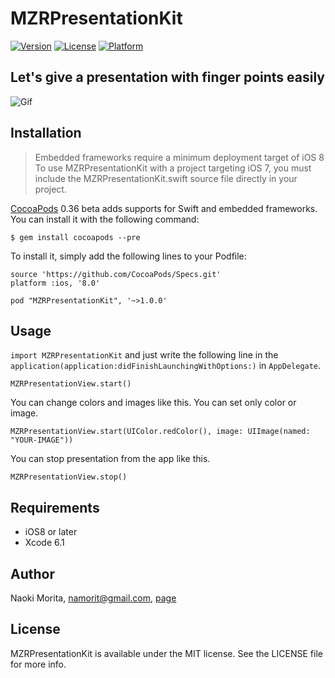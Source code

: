 # MZRPresentationKit

[![Version](https://img.shields.io/cocoapods/v/MZRPresentationKit.svg?style=flat)](http://cocoadocs.org/docsets/MZRPresentationKit)
[![License](https://img.shields.io/cocoapods/l/MZRPresentationKit.svg?style=flat)](http://cocoadocs.org/docsets/MZRPresentationKit)
[![Platform](https://img.shields.io/cocoapods/p/MZRPresentationKit.svg?style=flat)](http://cocoadocs.org/docsets/MZRPresentationKit)

## Let's give a presentation with finger points easily

![Gif](https://github.com/morizotter/MZRPresentationKit/blob/master/presentation.gif)

## Installation

> Embedded frameworks require a minimum deployment target of iOS 8
> To use MZRPresentationKit with a project targeting iOS 7, you must include the MZRPresentationKit.swift source file directly in your project.

[CocoaPods](http://cocoapods.org) 0.36 beta adds supports for Swift and embedded frameworks. You can install it with the following command:

```
$ gem install cocoapods --pre
```

To install it, simply add the following lines to your Podfile:

```
source 'https://github.com/CocoaPods/Specs.git'
platform :ios, '8.0'

pod "MZRPresentationKit", '~>1.0.0'
```

## Usage

`import MZRPresentationKit` and just write the following line in the `application(application:didFinishLaunchingWithOptions:)` in `AppDelegate`. 

```
MZRPresentationView.start()
```

You can change colors and images like this. You can set only color or image.

```
MZRPresentationView.start(UIColor.redColor(), image: UIImage(named: "YOUR-IMAGE"))
```

You can stop presentation from the app like this.

```
MZRPresentationView.stop()
```

## Requirements

- iOS8 or later
- Xcode 6.1

## Author

Naoki Morita, namorit@gmail.com, [page](http://moritanaoki.org)

## License

MZRPresentationKit is available under the MIT license. See the LICENSE file for more info.

